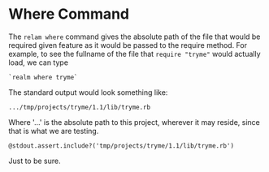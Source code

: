 # Where Command

The `relam where` command gives the absolute path of the file that would
be required given feature as it would be passed to the require method.
For example, to see the fullname of the file that `require "tryme"` would
actually load, we can type

    `realm where tryme`

The standard output would look something like:

    .../tmp/projects/tryme/1.1/lib/tryme.rb

Where '...' is the absolute path to this project, wherever it may reside,
since that is what we are testing.

    @stdout.assert.include?('tmp/projects/tryme/1.1/lib/tryme.rb')

Just to be sure.

